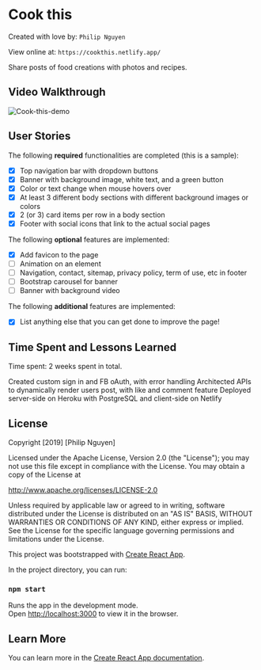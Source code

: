 # Cook this

Created with love by: `Philip Nguyen`

View online at: `https://cookthis.netlify.app/`

Share posts of food creations with photos and recipes. 

## Video Walkthrough

![Cook-this-demo](demo/CookthisDemo.gif)

## User Stories

The following **required** functionalities are completed (this is a sample):

* [x] Top navigation bar with dropdown buttons
* [x] Banner with background image, white text, and a green button
* [x] Color or text change when mouse hovers over
* [x] At least 3 different body sections with different background images or colors
* [x] 2 (or 3) card items per row in a body section
* [x] Footer with social icons that link to the actual social pages

The following **optional** features are implemented:

* [x] Add favicon to the page
* [ ] Animation on an element
* [ ] Navigation, contact, sitemap, privacy policy, term of use, etc in footer
* [ ] Bootstrap carousel for banner
* [ ] Banner with background video

The following **additional** features are implemented:

* [x] List anything else that you can get done to improve the page!

## Time Spent and Lessons Learned

Time spent: 2 weeks spent in total.

Created custom sign in and FB oAuth, with error handling
Architected APIs to dynamically render users post, with like and comment feature
Deployed server-side on Heroku with PostgreSQL and client-side on Netlify

## License

Copyright [2019] [Philip Nguyen]

Licensed under the Apache License, Version 2.0 (the "License");
you may not use this file except in compliance with the License.
You may obtain a copy of the License at

http://www.apache.org/licenses/LICENSE-2.0

Unless required by applicable law or agreed to in writing, software
distributed under the License is distributed on an "AS IS" BASIS,
WITHOUT WARRANTIES OR CONDITIONS OF ANY KIND, either express or implied.
See the License for the specific language governing permissions and
limitations under the License.

This project was bootstrapped with [Create React App](https://github.com/facebook/create-react-app).

In the project directory, you can run:

### `npm start`

Runs the app in the development mode.<br>
Open [http://localhost:3000](http://localhost:3000) to view it in the browser.

## Learn More

You can learn more in the [Create React App documentation](https://facebook.github.io/create-react-app/docs/getting-started).
